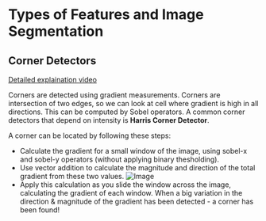 # Types of Features and Image Segmentation

## Corner Detectors
[Detailed explaination video](https://youtu.be/jemzDq07MEI)

Corners are detected using gradient measurements. Corners are intersection of two edges, so we can look at cell where gradient is high in all directions. This can be computed by Sobel operators.
A common corner detectors that depend on intensity is **Harris Corner Detector**.

A corner can be located by following these steps:

- Calculate the gradient for a small window of the image, using sobel-x and sobel-y operators (without applying binary thesholding).
- Use vector addition to calculate the magnitude and direction of the total gradient from these two values. ![Image](https://video.udacity-data.com/topher/2019/February/5c5b4a8b_vector-addition/vector-addition.png)
- Apply this calculation as you slide the window across the image, calculating the gradient of each window. When a big variation in the direction & magnitude of the gradient has been detected - a corner has been found!
